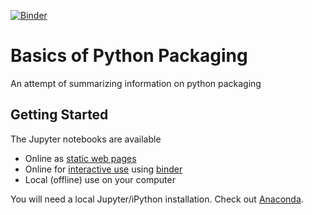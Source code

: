 [![Binder](https://mybinder.org/badge_logo.svg)](https://mybinder.org/v2/gh/simklein/basics-of-python/master)

# Basics of Python Packaging
An attempt of summarizing information on python packaging

## Getting Started
The Jupyter notebooks are available

* Online as [static web pages](http://nbviewer.ipython.org/github/simklein/basics-of-python-packaging/blob/master/basicsPythonPackaging.ipynb) 
* Online for [interactive use](https://mybinder.org/v2/gh/simklein/basics-of-python/master) using [binder](http://mybinder.org/)
* Local (offline) use on your computer

You will need a local Jupyter/iPython installation. Check out [Anaconda](https://www.anaconda.com/distribution/). 
